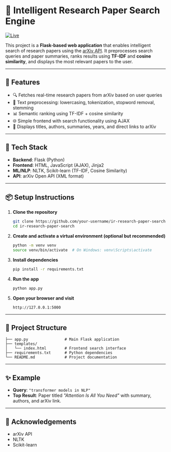 # 🧠 Intelligent Research Paper Search Engine

[![Live](https://img.shields.io/badge/Live-Demo-brightgreen?style=for-the-badge&logo=render&logoColor=white)](https://academic-paper-finder-2.onrender.com)

This project is a **Flask-based web application** that enables intelligent search of research papers using the [arXiv API](https://arxiv.org/help/api). It preprocesses search queries and paper summaries, ranks results using **TF-IDF** and **cosine similarity**, and displays the most relevant papers to the user.

---

## 🚀 Features

- 🔍 Fetches real-time research papers from arXiv based on user queries
- 🧹 Text preprocessing: lowercasing, tokenization, stopword removal, stemming
- 📊 Semantic ranking using TF-IDF + cosine similarity
- 🌐 Simple frontend with search functionality using AJAX
- 📄 Displays titles, authors, summaries, years, and direct links to arXiv

---

## 🧱 Tech Stack

- **Backend**: Flask (Python)
- **Frontend**: HTML, JavaScript (AJAX), Jinja2
- **ML/NLP**: NLTK, Scikit-learn (TF-IDF, Cosine Similarity)
- **API**: arXiv Open API (XML format)

---

## 📦 Setup Instructions

1. **Clone the repository**
   ```bash
   git clone https://github.com/your-username/ir-research-paper-search.git
   cd ir-research-paper-search
   ```

2. **Create and activate a virtual environment (optional but recommended)**
   ```bash
   python -m venv venv
   source venv/bin/activate  # On Windows: venv\Scripts\activate
   ```

3. **Install dependencies**
   ```bash
   pip install -r requirements.txt
   ```

4. **Run the app**
   ```bash
   python app.py
   ```

5. **Open your browser and visit**
   ```
   http://127.0.0.1:5000
   ```

---

## 📂 Project Structure

```
├── app.py                # Main Flask application
├── templates/
│   └── index.html        # Frontend search interface
├── requirements.txt      # Python dependencies
└── README.md             # Project documentation
```

---

## ✨ Example

* **Query**: `"transformer models in NLP"`
* **Top Result**: Paper titled *"Attention Is All You Need"* with summary, authors, and arXiv link.


---

## 🤝 Acknowledgements

* arXiv API
* NLTK
* Scikit-learn
